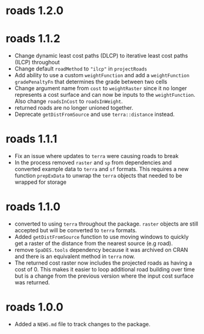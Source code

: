 # roads 1.2.0

# roads 1.1.2
* Change dynamic least cost paths (DLCP) to iterative least cost paths (ILCP) throughout
* Change default `roadMethod` to `"ilcp"` in `projectRoads` 
* Add ability to use a custom `weightFunction` and add a `weightFunction` `gradePenaltyFn` that determines the grade between two cells
* Change argument name from `cost` to `weightRaster` since it no longer represents a cost surface
and can now be inputs to the `weightFunction`. Also change `roadsInCost` to `roadsInWeight`.
* returned roads are no longer unioned together. 
* Deprecate `getDistFromSource` and use `terra::distance` instead. 

# roads 1.1.1
* Fix an issue where updates to `terra` were causing roads to break
* In the process removed `raster` and `sp` from dependencies and converted example data to `terra` and `sf` formats. This requires a new function `prepExData` to unwrap the `terra` objects that needed to be wrapped for storage

# roads 1.1.0
* converted to using `terra` throughout the package. `raster` objects are still accepted but will be converted to `terra` formats.
* Added `getDistFromSource` function to use moving windows to quickly get a raster of the distance from the nearest source (e.g road).
* remove `SpaDES.tools` dependency because it was archived on CRAN and there is an equivalent method in `terra` now.
* The returned cost raster now includes the projected roads as having a cost of 0. This makes it easier to loop additional road building over time but is a change from the previous version where the input cost surface was returned. 

# roads 1.0.0

* Added a `NEWS.md` file to track changes to the package.
